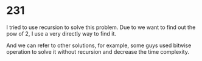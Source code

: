 # 231
I tried to use recursion to solve this problem.
Due to we want to find out the pow of 2, I use a very directly way to find it.

And we can refer to other solutions, for example, some guys used bitwise operation to solve it without recursion and decrease the time complexity.

